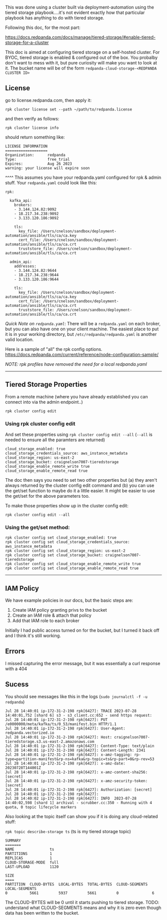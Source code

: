 

This was done using a cluster built via deployment-automation using the tiered storage playbook....it's not evident exactly how that particular playbook has anything to do with tiered storage.

Following this doc, for the most part:

https://docs.redpanda.com/docs/manage/tiered-storage/#enable-tiered-storage-for-a-cluster


This doc is aimed at configuring tiered storage on a self-hosted cluster.   For BYOC, tiered storage is enabled & configured out of the box.   You probalby don't want to mess with it, but pure curiosity will make you want to look at it.   The bucket name will be of the form `redpanda-cloud-storage-<REDPANDA CLUSTER ID>`


## License

go to license.redpanda.com, then apply it:

`rpk cluster license set --path ~/path/to/redpanda.license`

and then verify as follows:

`rpk cluster license info`

should return something like:

```
LICENSE INFORMATION
===================
Organization:      redpanda
Type:              free_trial
Expires:           Aug 26 2023
warning: your license will expire soon
```

^^^^ This assumes you have your redpanda.yaml configured for rpk & admin stuff.   Your `redpanda.yaml` could look like this:

```
rpk:

  kafka_api:
    brokers:
    - 3.144.124.82:9092
    - 18.217.34.238:9092
    - 3.133.120.186:9092

    tls:
      key_file: /Users/cnelson/sandbox/deployment-automation/ansible/tls/ca/ca.key
      cert_file: /Users/cnelson/sandbox/deployment-automation/ansible/tls/ca/ca.crt
      truststore_file: /Users/cnelson/sandbox/deployment-automation/ansible/tls/ca/ca.crt

  admin_api:
    addresses:
    - 3.144.124.82:9644
    - 18.217.34.238:9644
    - 3.133.120.186:9644

    tls:
      key_file: /Users/cnelson/sandbox/deployment-automation/ansible/tls/ca/ca.key
      cert_file: /Users/cnelson/sandbox/deployment-automation/ansible/tls/ca/ca.crt
      truststore_file: /Users/cnelson/sandbox/deployment-automation/ansible/tls/ca/ca.crt
```

*Quick Note on `redpanda.yaml`*:
There will be a `redpanda.yaml` on each broker, but you can also have one on your client machine.   The easiest place to put it is in your working directory, but `/etc/redpanda/redpanda.yaml` is another valid location.   

Here is a sample of "all" the rpk config options.   
https://docs.redpanda.com/current/reference/node-configuration-sample/

_NOTE: rpk profiles have removed the need for a local redpanda.yaml_


---

## Tiered Storage Properties

From a remote machine (where you have already established you can connect into via the admin endpoint..)

`rpk cluster config edit`

### Using rpk cluster config edit

And set these properties using `rpk cluster config edit --all`  (`--all` is needed to ensure all the paramters are returned)

```
cloud_storage_enabled: true
cloud_storage_credentials_source: aws_instance_metadata
cloud_storage_region: us-east-2
cloud_storage_bucket: craignelson7007-tieredstorage
cloud_storage_enable_remote_write true
cloud_storage_enable_remote_read true
```

The doc then says you need to set two other properties but (a) they aren't always returned by the cluster config edit command and (b) you can use the get/set function to maybe do it a little easier.   It might be easier to use the get/set for the above parameters too.

To make those properties show up in the cluster config edit:

`rpk cluster config edit --all`


### Using the get/set method:

```
rpk cluster config set cloud_storage_enabled: true
rpk cluster config set cloud_storage_credentials_source: aws_instance_metadata
rpk cluster config set cloud_storage_region: us-east-2
rpk cluster config set cloud_storage_bucket: craignelson7007-tieredstorage
rpk cluster config set cloud_storage_enable_remote_write true
rpk cluster config set cloud_storage_enable_remote_read true
```

---

## IAM Policy

We have example policies in our docs, but the basic steps are:

1.  Create IAM policy granting privs to the bucket
2.  Create an IAM role & attach that policy
3.  Add that IAM role to each broker

Initially I had public access turned on for the bucket, but I turned it back off and I think it's still working.


## Errors

I missed capturing the error message, but it was essentially a curl response with a 404


## Sucess

You should see messages like this in the logs (`sudo journalctl -f -u redpanda`)

```
Jul 28 14:40:01 ip-172-31-2-198 rpk[6427]: TRACE 2023-07-28 14:40:01,752 [shard 6] s3 - s3_client.cc:652 - send https request:
Jul 28 14:40:01 ip-172-31-2-198 rpk[6427]: PUT /e0000000/meta/kafka/ts/0_53/manifest.bin HTTP/1.1
Jul 28 14:40:01 ip-172-31-2-198 rpk[6427]: User-Agent: redpanda.vectorized.io
Jul 28 14:40:01 ip-172-31-2-198 rpk[6427]: Host: craignelson7007-tieredstorage.s3.us-east-2.amazonaws.com
Jul 28 14:40:01 ip-172-31-2-198 rpk[6427]: Content-Type: text/plain
Jul 28 14:40:01 ip-172-31-2-198 rpk[6427]: Content-Length: 2341
Jul 28 14:40:01 ip-172-31-2-198 rpk[6427]: x-amz-tagging: rp-type=partition-manifest&rp-ns=kafka&rp-topic=ts&rp-part=0&rp-rev=53
Jul 28 14:40:01 ip-172-31-2-198 rpk[6427]: x-amz-date: 20230728T144001Z
Jul 28 14:40:01 ip-172-31-2-198 rpk[6427]: x-amz-content-sha256: [secret]
Jul 28 14:40:01 ip-172-31-2-198 rpk[6427]: x-amz-security-token: [secret]
Jul 28 14:40:01 ip-172-31-2-198 rpk[6427]: Authorization: [secret]
Jul 28 14:40:01 ip-172-31-2-198 rpk[6427]:
Jul 28 14:40:02 ip-172-31-2-198 rpk[6427]: INFO  2023-07-28 14:40:02,598 [shard 1] archival - scrubber.cc:350 - Running with 4 quota, 0 topic lifecycle markers
```

Also looking at the topic itself can show you if it is doing any cloud-related stuff:

`rpk topic describe-storage ts` (ts is my tiered storage topic)

```
SUMMARY
=======
NAME                ts
PARTITIONS          1
REPLICAS            1
CLOUD-STORAGE-MODE  full
LAST-UPLOAD         1120

SIZE
====
PARTITION  CLOUD-BYTES  LOCAL-BYTES  TOTAL-BYTES  CLOUD-SEGMENTS  LOCAL-SEGMENTS
0          5661         5937         5661         0               6
```

The CLOUD-BYTES will be 0 until it starts pushing to tiered storage.   TODO:  understand what CLOUD-SEGMENTS means and why it is zero even though data has been written to the bucket.
